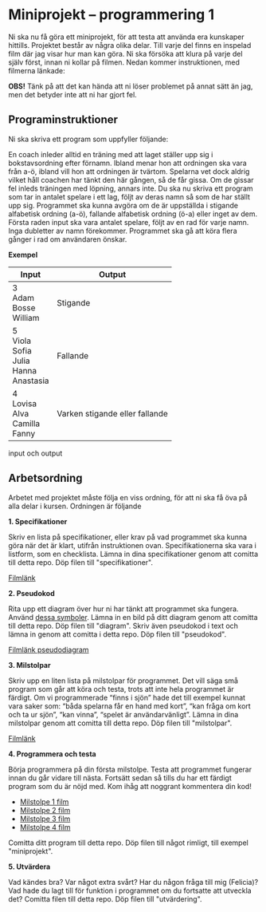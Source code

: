 # Miniprojekt – programmering 1

Ni ska nu få göra ett miniprojekt, för att testa att använda era kunskaper hittills. Projektet består av några olika delar. Till varje del finns en inspelad film där jag visar hur man kan göra. Ni ska försöka att klura på varje del själv först, innan ni kollar på filmen. Nedan kommer instruktionen, med filmerna länkade:

**OBS!** Tänk på att det kan hända att ni löser problemet på annat sätt än jag, men det betyder inte att ni har gjort fel.


## Programinstruktioner
Ni ska skriva ett program som uppfyller följande:

En coach inleder alltid en träning med att laget ställer upp sig i bokstavsordning efter förnamn. Ibland menar hon att ordningen ska vara från a-ö, ibland vill hon att ordningen är tvärtom. Spelarna vet dock aldrig vilket håll coachen har tänkt den här gången, så de får gissa. Om de gissar fel inleds träningen med löpning, annars inte. Du ska nu skriva ett program som tar in antalet spelare i ett lag, följt av deras namn så som de har ställt upp sig. Programmet ska kunna avgöra om de är uppställda i stigande alfabetisk ordning (a-ö), fallande alfabetisk ordning (ö-a) eller inget av dem. Första raden input ska vara antalet spelare, följt av en rad för varje namn. Inga dubletter av namn förekommer. Programmet ska gå att köra flera gånger i rad om användaren önskar.

**Exempel**

| Input       | Output |
| ----------- | ----------- |
| 3<br>Adam<br>Bosse<br>William| Stigande    |
| 5<br>Viola<br>Sofia<br>Julia<br>Hanna<br>Anastasia | Fallande |
| 4<br>Lovisa<br>Alva<br>Camilla<br>Fanny   | Varken stigande eller fallande  |
 input och output

## Arbetsordning

Arbetet med projektet måste följa en viss ordning, för att ni ska få öva på alla delar i kursen. Ordningen är följande

**1. Specifikationer**

Skriv en lista på specifikationer, eller krav på vad programmet ska kunna göra när det är klart, utifrån instruktionen ovan. Specifikationerna ska vara i listform, som en checklista. Lämna in dina specifikationer genom att comitta till detta repo. Döp filen till "specifikationer".

[Filmlänk](https://drive.google.com/file/d/1-FEc23hq0HJPOB3YnPSev4f6efkF0xfd/view?usp=sharing)

**2. Pseudokod**

Rita upp ett diagram över hur ni har tänkt att programmet ska fungera. Använd [dessa symboler](https://docs.google.com/document/d/1HQmdun6fCLvl6R_5R7qdIUaiLN4lu3UKszOH_2U6lQ8/edit?usp=sharing). Lämna in en bild på ditt diagram genom att comitta till detta repo. Döp filen till "diagram". Skriv även pseudokod i text och lämna in genom att comitta i detta repo. Döp filen till "pseudokod".

[Filmlänk pseudodiagram](https://drive.google.com/file/d/1bQqK5dgRa3lCvIS9zeXx6pZmBMqk49XS/view?usp=sharing)

**3. Milstolpar**

Skriv upp en liten lista på milstolpar för programmet. Det vill säga små program som går att köra och testa, trots att inte hela programmet är färdigt. Om vi programmerade “finns i sjön” hade det till exempel kunnat vara saker som: “båda spelarna får en hand med kort”, “kan fråga om kort och ta ur sjön”, “kan vinna”, “spelet är användarvänligt”. Lämna in dina milstolpar genom att comitta till detta repo. Döp filen till "milstolpar".

[Filmlänk](https://drive.google.com/file/d/1bJSeGsxQxq6953MT_PqDlc17AYZMc2pC/view?usp=sharing)

**4. Programmera och testa**

Börja programmera på din första milstolpe. Testa att programmet fungerar innan du går vidare till nästa. Fortsätt sedan så tills du har ett färdigt program som du är nöjd med. Kom ihåg att noggrant kommentera din kod!
* [Milstolpe 1 film](https://drive.google.com/file/d/1zTTUm6iMT-CFpUdzw4huTilN9l_n6i_A/view?usp=sharing)
* [Milstolpe 2 film](https://drive.google.com/file/d/1yUF36zR3rzOocGumc8WWGAqQwTib-w4n/view?usp=sharing)
* [Milstolpe 3 film](https://drive.google.com/file/d/1wPUdHCbGMUAdASIZeTPb8pyUrb1YqpIs/view?usp=sharing)
* [Milstolpe 4 film](https://drive.google.com/file/d/1K9AVSS7laYZ18kckaXnU-QBEx0TdvN7W/view?usp=sharing)

Comitta ditt program till detta repo. Döp filen till något rimligt, till exempel "miniprojekt".

**5. Utvärdera**

Vad kändes bra? Var något extra svårt? Har du någon fråga till mig (Felicia)? Vad hade du lagt till för funktion i programmet om du fortsatte att utveckla det? Comitta filen till detta repo. Döp filen till "utvärdering".



